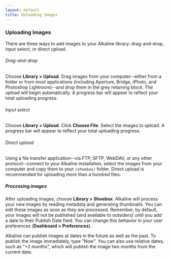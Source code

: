 ```yaml
---
layout: default
title: Uploading Images
---
```


### Uploading Images

There are three ways to add images to your Alkaline library: drag-and-drop, input select, or direct upload.

###### Drag-and-drop

Choose **Library > Upload**. Drag images from your computer--either from a folder or from most applications (including Aperture, Bridge, iPhoto, and Photoshop Lightroom)--and drop them in the grey retaining block. The upload will begin automatically. A progress bar will appear to reflect your total uploading progress.

###### Input select

Choose **Library > Upload**. Click **Choose File**. Select the images to upload. A progress bar will appear to reflect your total uploading progress.

###### Direct upload

Using a file transfer application--via FTP, SFTP, WebDAV, or any other protocol--connect to your Alkaline installation, select the images from your computer and copy them to your `/shoebox/` folder. Direct upload is recommended for uploading more than a hundred files.

##### Processing images

After uploading images, choose **Library > Shoebox**. Alkaline will process your new images by reading metadata and generating thumbnails. You can edit these images as soon as they are processed. Remember, by default, your images will not be published (and available to outsiders) until you add a date to their Publish Date field. You can change this behavior in your user preferences (**Dashboard > Preferences**).

Alkaline can publish images at dates in the future as well as the past. To publish the image immediately, type "Now". You can also use relative dates, such as "+2 months", which will publish the image two months from the current date.
